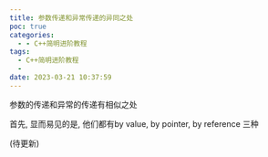 ```yaml
---
title: 参数传递和异常传递的异同之处
poc: true
categories:
  - - C++简明进阶教程
tags:
  - C++简明进阶教程
  - 
date: 2023-03-21 10:37:59
---
```




参数的传递和异常的传递有相似之处

首先, 显而易见的是, 他们都有by value, by pointer, by reference 三种

(待更新)
